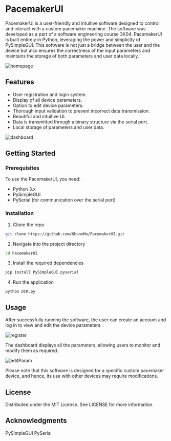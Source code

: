# PacemakerUI

PacemakerUI is a user-friendly and intuitive software designed to control and interact with a custom pacemaker machine. The software was developed as a part of a software engineering course 3K04. PacemakerUI is built entirely in Python, leveraging the power and simplicity of PySimpleGUI. This software is not just a bridge between the user and the device but also ensures the correctness of the input parameters and maintains the storage of both parameters and user data locally.

![homepage](Demo/home.png)

## Features
- User registration and login system.
- Display of all device parameters.
- Option to edit device parameters.
- Thorough input validation to prevent incorrect data transmission.
- Beautiful and intuitive UI.
- Data is transmitted through a binary structure via the serial port.
- Local storage of parameters and user data.
  

![dashboard](Demo/dash.png)

## Getting Started

### Prerequisites
To use the PacemakerUI, you need:

- Python 3.x
- PySimpleGUI
-  PySerial (for communication over the serial port)

### Installation
1. Clone the repo
```bash
git clone https://github.com/KhanxMo/PacemakerUI.git
```

2. Navigate into the project directory
   
```bash
cd PacemakerUI
```

3. Install the required dependencies
```bash   
pip install PySimpleGUI pyserial
```
4. Run the application
```
python DCM.py
```

## Usage
After successfully running the software, the user can create an account and log in to view and edit the device parameters.

![register](Demo/reg.png)

The dashboard displays all the parameters, allowing users to monitor and modify them as required.

![editParam](Demo/edit.png)

Please note that this software is designed for a specific custom pacemaker device, and hence, its use with other devices may require modifications.

## License
Distributed under the MIT License. See LICENSE for more information.

## Acknowledgments
PySimpleGUI
PySerial
